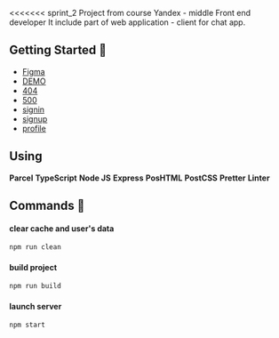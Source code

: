 <<<<<<< sprint_2
Project from course Yandex - middle Front end developer
It include part of web application - client for chat app. 

## Getting Started 🚀

* [Figma](https://www.figma.com/file/ovjYpFJqUreYoOcBK0ixb8/Messanger?node-id=0%3A1) 
* [DEMO](https://sapronovsa.netlify.app/messanger)
* [404](https://sapronovsa.netlify.app/404/)
* [500](https://sapronovsa.netlify.app/500/)
* [signin](https://sapronovsa.netlify.app/)
* [signup](https://sapronovsa.netlify.app/sign-up)
* [profile](https://sapronovsa.netlify.app/settings)

## Using 

**Parcel** **TypeScript** **Node JS** **Express** **PosHTML** **PostCSS** **Pretter**  **Linter**

## Commands 💬


#### clear cache and user's data
```sh
npm run clean
```
#### build project
```sh
npm run build
```
#### launch server
```sh
npm start
```
